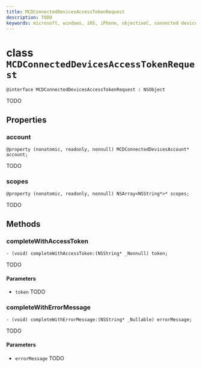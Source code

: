 ```yaml
---
title: MCDConnectedDevicesAccessTokenRequest
description: TODO
keywords: microsoft, windows, iOS, iPhone, objectiveC, connected devices, Project Rome
---
```


# class `MCDConnectedDevicesAccessTokenRequest` 

```
@interface MCDConnectedDevicesAccessTokenRequest : NSObject
```  

TODO

## Properties

### account
`@property (nonatomic, readonly, nonnull) MCDConnectedDevicesAccount* account;`

TODO

### scopes
`@property (nonatomic, readonly, nonnull) NSArray<NSString*>* scopes;`

TODO

## Methods

### completeWithAccessToken
`- (void) completeWithAccessToken:(NSString* _Nonnull) token;`

TODO

#### Parameters 
* `token` TODO

### completeWithErrorMessage
`- (void) completeWithErrorMessage:(NSString* _Nullable) errorMessage;`

TODO

#### Parameters 
* `errorMessage` TODO